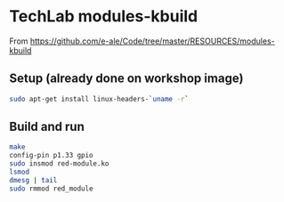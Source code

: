 # TechLab modules-kbuild

From https://github.com/e-ale/Code/tree/master/RESOURCES/modules-kbuild

## Setup (already done on workshop image)

```sh
sudo apt-get install linux-headers-`uname -r`
```

## Build and run

```sh
make
config-pin p1.33 gpio
sudo insmod red-module.ko 
lsmod
dmesg | tail
sudo rmmod red_module 
```
